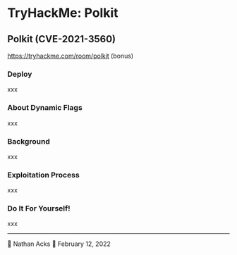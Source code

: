 # TryHackMe: Polkit

## Polkit (CVE-2021-3560)

https://tryhackme.com/room/polkit (bonus)

### Deploy

xxx

### About Dynamic Flags

xxx

### Background

xxx

### Exploitation Process

xxx

### Do It For Yourself!

xxx

- - - -

👤 Nathan Acks
📅 February 12, 2022
